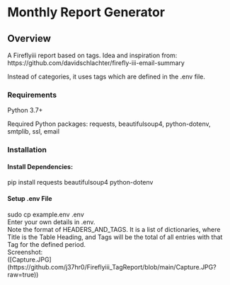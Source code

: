 <h1>Monthly Report Generator</h1>  

<h2>Overview</h2>
A Fireflyiii report based on tags. Idea and inspiration from:  
https://github.com/davidschlachter/firefly-iii-email-summary

Instead of categories, it uses tags which are defined in the .env file.  


<h3>Requirements</h3>
Python 3.7+  

Required Python packages: requests, beautifulsoup4, python-dotenv, smtplib, ssl, email

<h3>Installation</h3>
<h4>Install Dependencies:</h4>
pip install requests beautifulsoup4 python-dotenv  

<h4>Setup .env File</h4>  
sudo cp example.env .env<br>
Enter your own details in .env.<br> Note the format of HEADERS_AND_TAGS. It is a list of dictionaries, where Title is the Table Heading, and Tags will be the total of all entries with that Tag for the defined period.<br>
Screenshot:<br>
([Capture.JPG](https://github.com/j37hr0/Fireflyiii_TagReport/blob/main/Capture.JPG?raw=true))

